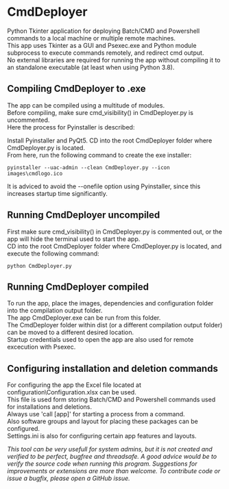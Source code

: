 # CmdDeployer
Python Tkinter application for deploying Batch/CMD and Powershell commands to a local machine or multiple remote machines.<br>
This app uses Tkinter as a GUI and Psexec.exe and Python module subprocess to execute commands remotely, and redirect cmd output.<br>
No external libraries are required for running the app without compiling it to an standalone executable (at least when using Python 3.8).

## Compiling CmdDeployer to .exe
The app can be compiled using a multitude of modules.<br>
Before compiling, make sure cmd_visibility() in CmdDeployer.py is uncommented.<br>
Here the process for Pyinstaller is described:

Install Pyinstaller and PyQt5. CD into the root CmdDeployer folder where CmdDeployer.py is located.<br>
From here, run the following command to create the exe installer:

```
pyinstaller --uac-admin --clean CmdDeployer.py --icon images\cmdlogo.ico
```

It is adviced to avoid the --onefile option using Pyinstaller, since this increases startup time significantly.

## Running CmdDeployer uncompiled
First make sure cmd_visibility() in CmdDeployer.py is commented out, or the app will hide the terminal used to start the app.<br>
CD into the root CmdDeployer folder where CmdDeployer.py is located, and execute the following command:
```
python CmdDeployer.py
```

## Running CmdDeployer compiled
To run the app, place the images, dependencies and configuration folder into the compilation output folder.<br>
The app CmdDeployer.exe can be run from this folder.<br>
The CmdDeployer folder within dist (or a different compilation output folder) can be moved to a different desired location.<br>
Startup credentials used to open the app are also used for remote excecution with Psexec.<br>

## Configuring installation and deletion commands
For configuring the app the Excel file located at configuration\Configuration.xlsx can be used.<br>
This file is used form storing Batch/CMD and Powershell commands used for installations and deletions.<br>
Always use 'call [app]' for starting a process from a command.<br>
Also software groups and layout for placing these packages can be configured.<br>
Settings.ini is also for configuring certain app features and layouts.<br>

*This tool can be very usefull for system admins, but it is not created and verified to be perfect, bugfree and threadsafe. A good advice would be to verify the source code when running this program. Suggestions for improvements or extensions are more than welcome. To contribute code or issue a bugfix, please open a GitHub issue.*
